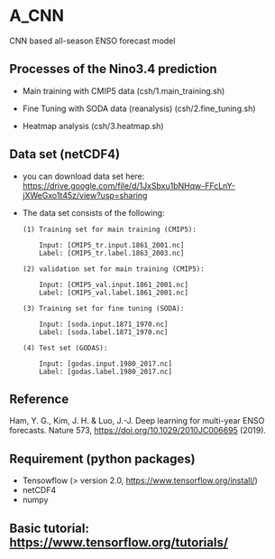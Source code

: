 # A_CNN
CNN based all-season ENSO forecast model

## Processes of the Nino3.4 prediction

   - Main training with CMIP5 data (csh/1.main_training.sh)
   
   - Fine Tuning with SODA data (reanalysis) (csh/2.fine_tuning.sh)
   
   - Heatmap analysis (csh/3.heatmap.sh)
   
## Data set (netCDF4)

   -  you can download data set here: https://drive.google.com/file/d/1JxSbxu1bNHqw-FFcLnY-jXWeGxo1t45z/view?usp=sharing
   
   -  The data set consists of the following:
   
   
          (1) Training set for main training (CMIP5): 
          
              Input: [CMIP5_tr.input.1861_2001.nc]
              Label: [CMIP5_tr.label.1863_2003.nc]
       
          (2) validation set for main training (CMIP5):
          
              Input: [CMIP5_val.input.1861_2001.nc]
              Label: [CMIP5_val.label.1861_2001.nc]
   
          (3) Training set for fine tuning (SODA):
          
              Input: [soda.input.1871_1970.nc]
              Label: [soda.label.1871_1970.nc]

          (4) Test set (GODAS):
          
              Input: [godas.input.1980_2017.nc]
              Label: [godas.label.1980_2017.nc]
   
## Reference
Ham, Y. G., Kim, J. H. & Luo, J.-J. Deep learning for multi-year ENSO forecasts. Nature 573, https://doi.org/10.1029/2010JC006695 (2019).

## Requirement (python packages)

   -  Tensowflow (> version 2.0, https://www.tensorflow.org/install/)
   -  netCDF4
   -  numpy
   
## Basic tutorial: https://www.tensorflow.org/tutorials/
   
   
